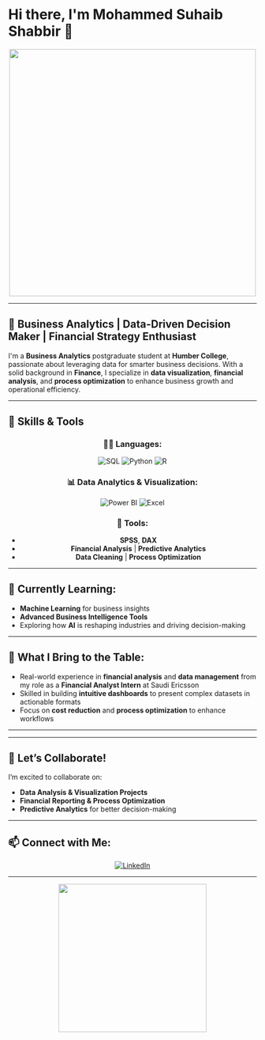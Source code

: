 # Hi there, I'm Mohammed Suhaib Shabbir 👋

<div align="center">
  <img src="https://media.giphy.com/media/836HiJc7pgzy8iNXCn/giphy.gif" width="500" />
</div>

---

## 🌟 Business Analytics | Data-Driven Decision Maker | Financial Strategy Enthusiast

I'm a **Business Analytics** postgraduate student at **Humber College**, passionate about leveraging data for smarter business decisions. With a solid background in **Finance**, I specialize in **data visualization**, **financial analysis**, and **process optimization** to enhance business growth and operational efficiency.

---

## 🔧 Skills & Tools

<div align="center">
  
### 🧑‍💻 Languages:
  ![SQL](https://img.shields.io/badge/SQL-4479A1?style=for-the-badge&logo=postgresql&logoColor=white)
  ![Python](https://img.shields.io/badge/Python-3776AB?style=for-the-badge&logo=python&logoColor=white)
  ![R](https://img.shields.io/badge/R-276DC3?style=for-the-badge&logo=r)

### 📊 Data Analytics & Visualization:
  ![Power BI](https://img.shields.io/badge/Power%20BI-F2C811?style=for-the-badge&logo=power-bi&logoColor=black)
  ![Excel](https://img.shields.io/badge/Microsoft%20Excel-217346?style=for-the-badge&logo=microsoft-excel&logoColor=white)
  
### 🔨 Tools:
  - **SPSS**, **DAX**
  - **Financial Analysis** | **Predictive Analytics**
  - **Data Cleaning** | **Process Optimization**

</div>

---

## 🌱 Currently Learning:
- **Machine Learning** for business insights
- **Advanced Business Intelligence Tools**
- Exploring how **AI** is reshaping industries and driving decision-making

---

## 🚀 What I Bring to the Table:
- Real-world experience in **financial analysis** and **data management** from my role as a **Financial Analyst Intern** at Saudi Ericsson
- Skilled in building **intuitive dashboards** to present complex datasets in actionable formats
- Focus on **cost reduction** and **process optimization** to enhance workflows

---

<div align="center">
  <lottie-player src="https://assets3.lottiefiles.com/packages/lf20_x8bvpy.json"  background="transparent"  speed="1"  style="width: 300px; height: 300px;"  loop autoplay></lottie-player>
</div>

---

## 🤝 Let’s Collaborate!
I’m excited to collaborate on:
- **Data Analysis & Visualization Projects**
- **Financial Reporting & Process Optimization**
- **Predictive Analytics** for better decision-making

---

## 📫 Connect with Me:
<div align="center">
  
[![LinkedIn](https://img.shields.io/badge/LinkedIn-Mohammed%20Suhaib%20Shabbir-blue)](https://www.linkedin.com/in/mohammed-suhaib-shabbir)

</div>

---

<div align="center">
  <img src="https://media.giphy.com/media/iIqmM5tTjmpOB9mpbn/giphy.gif" width="300" />
</div>

